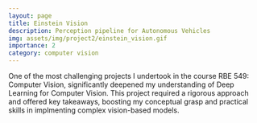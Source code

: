 ```yaml
---
layout: page
title: Einstein Vision
description: Perception pipeline for Autonomous Vehicles
img: assets/img/project2/einstein_vision.gif
importance: 2
category: computer vision
---
```


One of the most challenging projects I undertook in the course RBE 549: Computer Vision, significantly deepened my understanding of Deep Learning for Computer Vision. 
This project required a rigorous approach and offered key takeaways, boosting my conceptual grasp and practical skills in implmenting complex vision-based models.